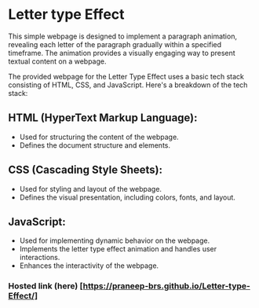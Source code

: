 # Letter type Effect

This simple webpage is designed to implement a paragraph animation, revealing each letter of the paragraph gradually within a specified timeframe. The animation provides a visually engaging way to present textual content on a webpage.

The provided webpage for the Letter Type Effect uses a basic tech stack consisting of HTML, CSS, and JavaScript. Here's a breakdown of the tech stack:

## HTML (HyperText Markup Language):

- Used for structuring the content of the webpage.
- Defines the document structure and elements.

## CSS (Cascading Style Sheets):

- Used for styling and layout of the webpage.
- Defines the visual presentation, including colors, fonts, and layout.

## JavaScript:

- Used for implementing dynamic behavior on the webpage.
- Implements the letter type effect animation and handles user interactions.
- Enhances the interactivity of the webpage.

### Hosted link (here) [https://praneep-brs.github.io/Letter-type-Effect/]
